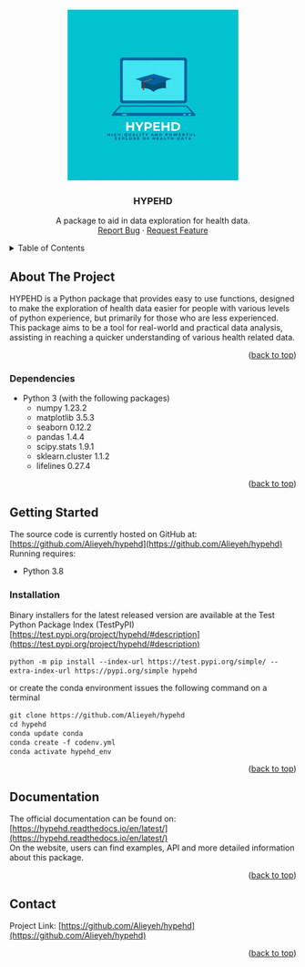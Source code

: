 <a name="readme-top"></a>


<!-- PROJECT SHIELDS -->
<!--
*** I'm using markdown "reference style" links for readability.
*** Reference links are enclosed in brackets [ ] instead of parentheses ( ).
*** See the bottom of this document for the declaration of the reference variables
*** for contributors-url, forks-url, etc. This is an optional, concise syntax you may use.
*** https://www.markdownguide.org/basic-syntax/#reference-style-links
-->



<!-- PROJECT LOGO -->
<br />
<div align="center">
  <a href="https://github.com/Alieyeh/hypehd/">
    <img src="./imgs/Animated Logo 500x500 px.gif" alt="Logo" width="300" height="300">
  </a>

  <h3 align="center">HYPEHD</h3>

  <p align="center">
    A package to aid in data exploration for health data.
    <br />
    <a href="https://github.com/Alieyeh/hypehd/issues">Report Bug</a>
    ·
    <a href="https://github.com/Alieyeh/hypehd/issues">Request Feature</a>
  </p>
</div>



<!-- TABLE OF CONTENTS -->
<details>
  <summary>Table of Contents</summary>
  <ol>
    <li>
      <a href="#about-the-project">About The Project</a>
      <ul>
        <li><a href="#dependencies">Built With</a></li>
      </ul>
    </li>
    <li>
      <a href="#getting-started">Getting Started</a>
      <ul>
        <li><a href="#installation">Installation</a></li>
      </ul>
    </li>
    <li><a href="#documentation">Usage</a></li>
    <li><a href="#contact">Contact</a></li>
  </ol>
</details>



<!-- ABOUT THE PROJECT -->
## About The Project

HYPEHD is a Python package that provides easy to use functions, designed to make the exploration of health data easier for people with various levels of python experience, but primarily for those who are less experienced. This package aims to be a tool for real-world and practical data analysis, assisting in reaching a quicker understanding of various health related data.

<p align="right">(<a href="#readme-top">back to top</a>)</p>



### Dependencies
- Python 3 (with the following packages)
    - numpy 1.23.2
    - matplotlib 3.5.3
    - seaborn 0.12.2
    - pandas 1.4.4
    - scipy.stats 1.9.1
    - sklearn.cluster 1.1.2
    - lifelines 0.27.4


<p align="right">(<a href="#readme-top">back to top</a>)</p>



<!-- GETTING STARTED -->
## Getting Started

The source code is currently hosted on GitHub at: [https://github.com/Alieyeh/hypehd](https://github.com/Alieyeh/hypehd)
Running requires:
- Python 3.8

### Installation

Binary installers for the latest released version are available at the Test Python Package Index (TestPyPI)
[https://test.pypi.org/project/hypehd/#description](https://test.pypi.org/project/hypehd/#description)

```shell
python -m pip install --index-url https://test.pypi.org/simple/ --extra-index-url https://pypi.org/simple hypehd
```

or create the conda environment issues the following command on a terminal
```shell
git clone https://github.com/Alieyeh/hypehd
cd hypehd
conda update conda
conda create -f codenv.yml
conda activate hypehd_env
```

<p align="right">(<a href="#readme-top">back to top</a>)</p>



<!-- Documentation -->
## Documentation
The official documentation can be found on: 
[https://hypehd.readthedocs.io/en/latest/](https://hypehd.readthedocs.io/en/latest/)<br>
On the website, users can find examples, API and more detailed information about this package.

<p align="right">(<a href="#readme-top">back to top</a>)</p>



<!-- CONTACT -->
## Contact

Project Link: [https://github.com/Alieyeh/hypehd](https://github.com/Alieyeh/hypehd)

<p align="right">(<a href="#readme-top">back to top</a>)</p>

